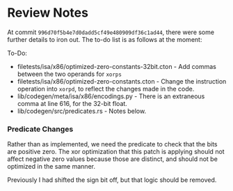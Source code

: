 # Review Notes

At commit `996d70f5b4e7d0dadd5cf49e480909df36c1ad44`, there were some further
details to iron out. The to-do list is as follows at the moment:

To-Do:
*  filetests/isa/x86/optimized-zero-constants-32bit.cton - Add commas between
   the two operands for `xorps`
*  filetests/isa/x86/optimized-zero-constants.cton - Change the instruction
   operation into `xorpd`, to reflect the changes made in the code.
*  lib/codegen/meta/isa/x86/encodings.py - There is an extraneous comma at
   line 616, for the 32-bit float.
*  lib/codegen/src/predicates.rs - Notes below.

### Predicate Changes

Rather than as implemented, we need the predicate to check that the bits
are positive zero. The xor optimization that this patch is applying should
not affect negative zero values because those are distinct, and should not
be optimized in the same manner.

Previously I had shifted the sign bit off, but that logic should be removed.

